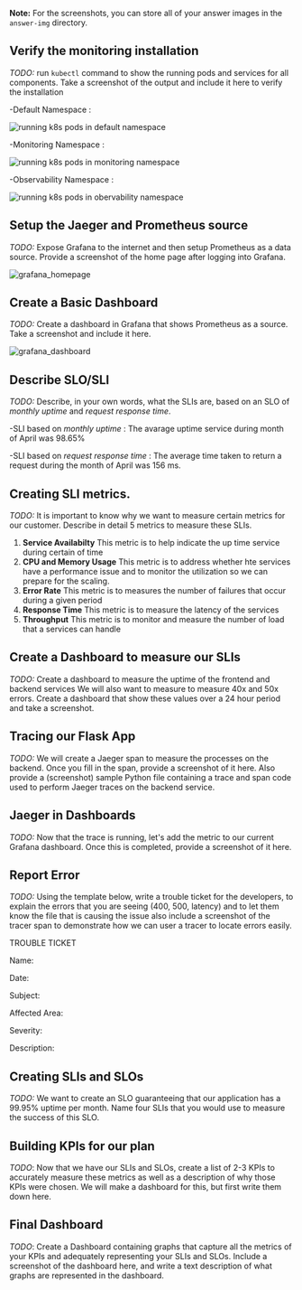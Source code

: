 **Note:** For the screenshots, you can store all of your answer images in the `answer-img` directory.

## Verify the monitoring installation

*TODO:* run `kubectl` command to show the running pods and services for all components. Take a screenshot of the output and include it here to verify the installation

-Default Namespace :

![running k8s pods in default namespace](https://user-images.githubusercontent.com/88302867/231969936-63a94f7f-136a-4c81-b40e-80073f2a191d.PNG)

-Monitoring Namespace :

![running k8s pods in monitoring namespace](https://user-images.githubusercontent.com/88302867/231970097-95e7dd12-c90e-4e7d-93bc-754ee81cbdbd.PNG)

-Observability Namespace :

![running k8s pods in obervability namespace](https://user-images.githubusercontent.com/88302867/231970196-d43441f2-a2c0-46d7-b7e4-60dfdf9ca596.PNG)


## Setup the Jaeger and Prometheus source
*TODO:* Expose Grafana to the internet and then setup Prometheus as a data source. Provide a screenshot of the home page after logging into Grafana.

![grafana_homepage](https://user-images.githubusercontent.com/88302867/232175181-860c6a79-7011-4c52-9d10-af5e007940f5.PNG)



## Create a Basic Dashboard
*TODO:* Create a dashboard in Grafana that shows Prometheus as a source. Take a screenshot and include it here.

![grafana_dashboard](https://user-images.githubusercontent.com/88302867/232175687-699dbbae-266e-4d0c-be26-5f7536dd18b0.PNG)


## Describe SLO/SLI
*TODO:* Describe, in your own words, what the SLIs are, based on an SLO of *monthly uptime* and *request response time*.

-SLI based on *monthly uptime* :
 The avarage uptime service during month of April was 98.65%

-SLI based on *request response time* :
 The average time taken to return a request during the month of April was 156 ms.

## Creating SLI metrics.
*TODO:* It is important to know why we want to measure certain metrics for our customer. Describe in detail 5 metrics to measure these SLIs. 

1. **Service Availabilty** This metric is to help indicate the up time service during certain of time
2. **CPU and Memory Usage** This metric is to address whether hte services have a performance issue and to monitor the utilization so we can prepare for the scaling.
3. **Error Rate** This metric is to measures the number of failures that occur during a given period 
4. **Response Time** This metric is to measure the latency of the services
5. **Throughput** This metric is to monitor and measure the number of load that a services can handle


## Create a Dashboard to measure our SLIs
*TODO:* Create a dashboard to measure the uptime of the frontend and backend services We will also want to measure to measure 40x and 50x errors. Create a dashboard that show these values over a 24 hour period and take a screenshot.

## Tracing our Flask App
*TODO:*  We will create a Jaeger span to measure the processes on the backend. Once you fill in the span, provide a screenshot of it here. Also provide a (screenshot) sample Python file containing a trace and span code used to perform Jaeger traces on the backend service.

## Jaeger in Dashboards
*TODO:* Now that the trace is running, let's add the metric to our current Grafana dashboard. Once this is completed, provide a screenshot of it here.

## Report Error
*TODO:* Using the template below, write a trouble ticket for the developers, to explain the errors that you are seeing (400, 500, latency) and to let them know the file that is causing the issue also include a screenshot of the tracer span to demonstrate how we can user a tracer to locate errors easily.

TROUBLE TICKET

Name:

Date:

Subject:

Affected Area:

Severity:

Description:


## Creating SLIs and SLOs
*TODO:* We want to create an SLO guaranteeing that our application has a 99.95% uptime per month. Name four SLIs that you would use to measure the success of this SLO.

## Building KPIs for our plan
*TODO*: Now that we have our SLIs and SLOs, create a list of 2-3 KPIs to accurately measure these metrics as well as a description of why those KPIs were chosen. We will make a dashboard for this, but first write them down here.

## Final Dashboard
*TODO*: Create a Dashboard containing graphs that capture all the metrics of your KPIs and adequately representing your SLIs and SLOs. Include a screenshot of the dashboard here, and write a text description of what graphs are represented in the dashboard.  
